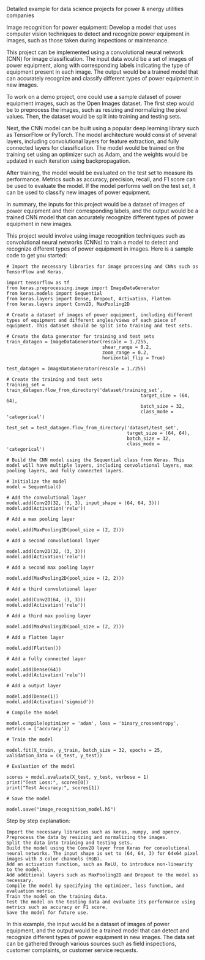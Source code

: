 Detailed example for data science projects for power & energy utilities companies

Image recognition for power equipment: Develop a model that uses computer vision techniques to detect and recognize power equipment in images, such as those taken during inspections or maintenance.

This project can be implemented using a convolutional neural network (CNN) for image classification. The input data would be a set of images of power equipment, along with corresponding labels indicating the type of equipment present in each image. The output would be a trained model that can accurately recognize and classify different types of power equipment in new images.

To work on a demo project, one could use a sample dataset of power equipment images, such as the Open Images dataset. The first step would be to preprocess the images, such as resizing and normalizing the pixel values. Then, the dataset would be split into training and testing sets.

Next, the CNN model can be built using a popular deep learning library such as TensorFlow or PyTorch. The model architecture would consist of several layers, including convolutional layers for feature extraction, and fully connected layers for classification. The model would be trained on the training set using an optimizer such as Adam, and the weights would be updated in each iteration using backpropagation.

After training, the model would be evaluated on the test set to measure its performance. Metrics such as accuracy, precision, recall, and F1 score can be used to evaluate the model. If the model performs well on the test set, it can be used to classify new images of power equipment.

In summary, the inputs for this project would be a dataset of images of power equipment and their corresponding labels, and the output would be a trained CNN model that can accurately recognize different types of power equipment in new images.

This project would involve using image recognition techniques such as convolutional neural networks (CNNs) to train a model to detect and recognize different types of power equipment in images. Here is a sample code to get you started:

    # Import the necessary libraries for image processing and CNNs such as TensorFlow and Keras.

    import tensorflow as tf
    from keras.preprocessing.image import ImageDataGenerator
    from keras.models import Sequential
    from keras.layers import Dense, Dropout, Activation, Flatten
    from keras.layers import Conv2D, MaxPooling2D

    # Create a dataset of images of power equipment, including different types of equipment and different angles/views of each piece of equipment. This dataset should be split into training and test sets.

    # Create the data generator for training and test sets
    train_datagen = ImageDataGenerator(rescale = 1./255,
                                       shear_range = 0.2,
                                       zoom_range = 0.2,
                                       horizontal_flip = True)

    test_datagen = ImageDataGenerator(rescale = 1./255)

    # Create the training and test sets
    training_set = train_datagen.flow_from_directory('dataset/training_set',
                                                     target_size = (64, 64),
                                                     batch_size = 32,
                                                     class_mode = 'categorical')

    test_set = test_datagen.flow_from_directory('dataset/test_set',
                                                target_size = (64, 64),
                                                batch_size = 32,
                                                class_mode = 'categorical')

    # Build the CNN model using the Sequential class from Keras. This model will have multiple layers, including convolutional layers, max pooling layers, and fully connected layers.

    # Initialize the model
    model = Sequential()

    # Add the convolutional layer
    model.add(Conv2D(32, (3, 3), input_shape = (64, 64, 3)))
    model.add(Activation('relu'))

    # Add a max pooling layer

    model.add(MaxPooling2D(pool_size = (2, 2)))

    # Add a second convolutional layer

    model.add(Conv2D(32, (3, 3)))
    model.add(Activation('relu'))

    # Add a second max pooling layer

    model.add(MaxPooling2D(pool_size = (2, 2)))

    # Add a third convolutional layer

    model.add(Conv2D(64, (3, 3)))
    model.add(Activation('relu'))

    # Add a third max pooling layer

    model.add(MaxPooling2D(pool_size = (2, 2)))

    # Add a flatten layer

    model.add(Flatten())

    # Add a fully connected layer

    model.add(Dense(64))
    model.add(Activation('relu'))

    # Add a output layer

    model.add(Dense(1))
    model.add(Activation('sigmoid'))

    # Compile the model

    model.compile(optimizer = 'adam', loss = 'binary_crossentropy', metrics = ['accuracy'])

    # Train the model

    model.fit(X_train, y_train, batch_size = 32, epochs = 25, validation_data = (X_test, y_test))

    # Evaluation of the model

    scores = model.evaluate(X_test, y_test, verbose = 1)
    print("Test Loss:", scores[0])
    print("Test Accuracy:", scores[1])

    # Save the model

    model.save("image_recognition_model.h5")

Step by step explanation:

    Import the necessary libraries such as keras, numpy, and opencv.
    Preprocess the data by resizing and normalizing the images.
    Split the data into training and testing sets.
    Build the model using the Conv2D layer from Keras for convolutional neural networks. The input shape is set to (64, 64, 3) for 64x64 pixel images with 3 color channels (RGB).
    Add an activation function, such as ReLU, to introduce non-linearity to the model.
    Add additional layers such as MaxPooling2D and Dropout to the model as necessary.
    Compile the model by specifying the optimizer, loss function, and evaluation metric.
    Train the model on the training data.
    Test the model on the testing data and evaluate its performance using metrics such as accuracy or F1 score.
    Save the model for future use.

In this example, the input would be a dataset of images of power equipment, and the output would be a trained model that can detect and recognize different types of power equipment in new images. The data set can be gathered through various sources such as field inspections, customer complaints, or customer service requests.
